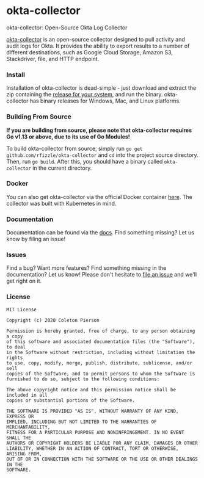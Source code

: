 okta-collector
=======

okta-collector: Open-Source Okta Log Collector

[okta-collector](https://github.com/rfizzle/okta-collector) is an open-source collector designed to pull activity and audit logs for Okta. It provides the ability to export results to a number of different destinations, such as Google Cloud Storage, Amazon S3, Stackdriver, file, and HTTP endpoint.

### Install

Installation of okta-collector is dead-simple - just download and extract the zip containing the [release for your system](https://github.com/rfizzle/okta-collector/releases/), and run the binary. okta-collector has binary releases for Windows, Mac, and Linux platforms.

### Building From Source
**If you are building from source, please note that okta-collector requires Go v1.13 or above, due to its use of Go Modules!**

To build okta-collector from source, simply run `go get github.com/rfizzle/okta-collector` and `cd` into the project source directory. Then, run `go build`. After this, you should have a binary called `okta-collector` in the current directory.

### Docker
You can also get okta-collector via the official Docker container [here](https://hub.docker.com/r/rfizzle/okta-collector/).
The collector was built with Kubernetes in mind.

### Documentation

Documentation can be found via the [docs](https://github.com/rfizzle/okta-collector/tree/master/docs). Find something missing? Let us know by filing an issue!

### Issues

Find a bug? Want more features? Find something missing in the documentation? Let us know! Please don't hesitate to [file an issue](https://github.com/rfizzle/okta-collector/issues/new) and we'll get right on it.

### License
```
MIT License

Copyright (c) 2020 Coleton Pierson

Permission is hereby granted, free of charge, to any person obtaining a copy
of this software and associated documentation files (the "Software"), to deal
in the Software without restriction, including without limitation the rights
to use, copy, modify, merge, publish, distribute, sublicense, and/or sell
copies of the Software, and to permit persons to whom the Software is
furnished to do so, subject to the following conditions:

The above copyright notice and this permission notice shall be included in all
copies or substantial portions of the Software.

THE SOFTWARE IS PROVIDED "AS IS", WITHOUT WARRANTY OF ANY KIND, EXPRESS OR
IMPLIED, INCLUDING BUT NOT LIMITED TO THE WARRANTIES OF MERCHANTABILITY,
FITNESS FOR A PARTICULAR PURPOSE AND NONINFRINGEMENT. IN NO EVENT SHALL THE
AUTHORS OR COPYRIGHT HOLDERS BE LIABLE FOR ANY CLAIM, DAMAGES OR OTHER
LIABILITY, WHETHER IN AN ACTION OF CONTRACT, TORT OR OTHERWISE, ARISING FROM,
OUT OF OR IN CONNECTION WITH THE SOFTWARE OR THE USE OR OTHER DEALINGS IN THE
SOFTWARE.
```